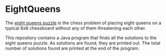 EightQueens
===========

The [eight queens puzzle](https://en.wikipedia.org/wiki/Eight_queens_puzzle) is the chess problem of placing eight queens on a typical 8x8 chessboard without any of them threatening each other.

This repository contains a Java program that finds all the solutions to the eight queens puzzle. As solutions are found, they are printed out. The total number of solutions found are printed at the end of the program.

